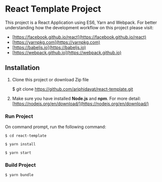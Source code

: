React Template Project
======================

This project is a React Application using ES6, Yarn and Webpack. For better understanding how the development workflow on this project please visit:

- [https://facebook.github.io/react](https://facebook.github.io/react)
- [https://yarnpkg.com](https://yarnpkg.com)
- [https://babeljs.io](https://babeljs.io)
- [https://webpack.github.io](https://webpack.github.io)

## Installation
1. Clone this project or download Zip file

	$ git clone https://github.com/ariphidayat/react-template.git

2. Make sure you have installed **Node.js** and **npm**. For more detail: 	[https://nodejs.org/en/download/](https://nodejs.org/en/download/)

### Run Project
On command prompt, run the following command:

	$ cd react-template

	$ yarn install

	$ yarn start

### Build Project

	$ yarn bundle
